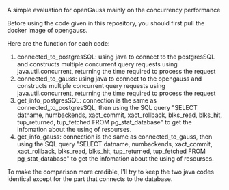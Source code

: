 A simple evaluation for openGauss mainly on the concurrency performance

Before using the code given in this repository, you should first pull the docker image of opengauss.

Here are the function for each code:

1. connected_to_postgresSQL: using java to connect to the postgresSQL and constructs multiple concurrent query requests using java.util.concurrent, returning the time required to process the request
2. connected_to_gauss: using java to connect to the opengauss and constructs multiple concurrent query requests using java.util.concurrent, returning the time required to process the request
3. get_info_postgresSQL: connection is the same as connected_to_postgresSQL, then using the SQL query "SELECT datname, numbackends, xact_commit, xact_rollback, blks_read, blks_hit, tup_returned, tup_fetched FROM pg_stat_database" to get the infomation about the using of resourses.
4. get_info_gauss: connection is the same as connected_to_gauss, then using the SQL query "SELECT datname, numbackends, xact_commit, xact_rollback, blks_read, blks_hit, tup_returned, tup_fetched FROM pg_stat_database" to get the infomation about the using of resourses.

To make the comparison more credible, I'll try to keep the two java codes identical except for the part that connects to the database.
